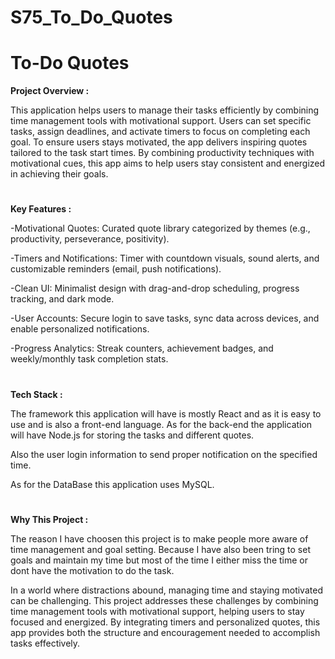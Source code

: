 # S75_To_Do_Quotes

# To-Do Quotes

**Project Overview :**

This application helps users to manage their tasks efficiently by combining time management tools with motivational support. Users can set specific tasks, assign deadlines, and activate timers to focus on completing each goal. To ensure users stays motivated, the app delivers inspiring quotes tailored to the task start times. By combining productivity techniques with motivational cues, this app aims to help users stay consistent and energized in achieving their goals.

#

**Key Features :**

-Motivational Quotes: Curated quote library categorized by themes (e.g., productivity, perseverance, positivity).

-Timers and Notifications: Timer with countdown visuals, sound alerts, and customizable reminders (email, push notifications).

-Clean UI: Minimalist design with drag-and-drop scheduling, progress tracking, and dark mode.

-User Accounts: Secure login to save tasks, sync data across devices, and enable personalized notifications.

-Progress Analytics: Streak counters, achievement badges, and weekly/monthly task completion stats.

#

**Tech Stack :**

The framework this application will have is mostly React and as it is easy to use and is also a front-end language. As for the back-end the application will have Node.js for storing the tasks and different quotes.

Also the user login information to send proper notification on the specified time.

As for the DataBase this application uses MySQL.

#

**Why This Project :**

The reason I have choosen this project is to make people more aware of time management and goal setting. Because I have also been tring to set goals and maintain my time but most of the time I either miss the time or dont have the motivation to do the task.

In a world where distractions abound, managing time and staying motivated can be challenging. This project addresses these challenges by combining time management tools with motivational support, helping users to stay focused and energized. By integrating timers and personalized quotes, this app provides both the structure and encouragement needed to accomplish tasks effectively.
